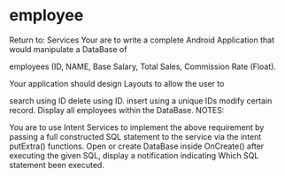 # employee

Return to: Services
Your are to write a complete Android Application that would manipulate a DataBase of 

employees (ID, NAME, Base Salary, Total Sales, Commission Rate (Float).

Your application should design Layouts to allow the user to

search  using ID
delete using ID.
insert  using a unique IDs
modify certain record.
Display all employees within the DataBase.
NOTES:

You are to use Intent Services to implement the above requirement by passing a full constructed SQL statement to the service via the intent putExtra() functions.
  Open or create DataBase inside OnCreate()
 after executing the given SQL, display a notification indicating Which SQL statement  been executed.
